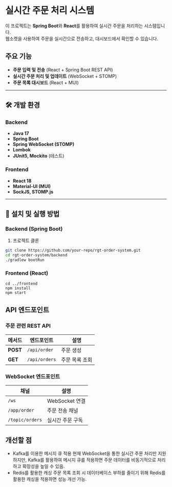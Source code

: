 # 실시간 주문 처리 시스템

이 프로젝트는 **Spring Boot**와 **React**를 활용하여 실시간 주문을 처리하는 시스템입니다.  
웹소켓을 사용하여 주문을 실시간으로 전송하고, 대시보드에서 확인할 수 있습니다.

## 주요 기능

- **주문 입력 및 전송** (React + Spring Boot REST API)
- **실시간 주문 처리 및 업데이트** (WebSocket + STOMP)
- **주문 목록 대시보드** (React + MUI)

---

## 🛠 개발 환경

### **Backend**
- **Java 17**
- **Spring Boot**
- **Spring WebSocket (STOMP)**
- **Lombok**
- **JUnit5, Mockito** (테스트)

### **Frontend**
- **React 18**
- **Material-UI (MUI)**
- **SockJS, STOMP.js**

---

## 🚀 설치 및 실행 방법

### **Backend (Spring Boot)**
1. 프로젝트 클론  
```bash
git clone https://github.com/your-repo/rgt-order-system.git
cd rgt-order-system/backend
./gradlew bootRun
```
### **Frontend (React)**
```
cd ../frontend
npm install
npm start
```

## API 엔드포인트

### **주문 관련 REST API**

| 메서드 | 엔드포인트     | 설명        |
|--------|--------------|------------|
| **POST** | `/api/order`  | 주문 생성  |
| **GET**  | `/api/orders` | 주문 목록 조회 |

### **WebSocket 엔드포인트**

| 채널           | 설명                |
|---------------|--------------------|
| `/ws`         | WebSocket 연결      |
| `/app/order`  | 주문 전송 채널      |
| `/topic/orders` | 실시간 주문 구독 |

## 개선할 점

- Kafka를 이용한 메시지 큐 적용
현재 WebSocket을 통한 실시간 주문 처리만 지원하지만, Kafka를 활용하여 메시지 큐를 적용하면 주문 데이터를 비동기적으로 처리하고 확장성을 높일 수 있음.
- Redis를 활용한 캐싱
주문 목록 조회 시 데이터베이스 부하를 줄이기 위해 Redis를 활용한 캐싱을 적용하면 성능 개선 가능.


